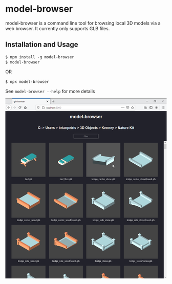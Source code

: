 # model-browser

model-browser is a command line tool for browsing local 3D models via a web browser. It currently only supports GLB files.

## Installation and Usage

```
$ npm install -g model-browser
$ model-browser
```

OR 

```
$ npx model-browser
```

See `model-browser --help` for more details

![A screenshot of model-browser](screenshot.png)

